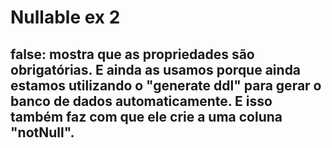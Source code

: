 # Nullable ex 2
## false: mostra que as propriedades são obrigatórias. E ainda as usamos porque ainda estamos utilizando o "generate ddl" para gerar o banco de dados automaticamente. E isso também faz com que ele crie a uma coluna "notNull".
